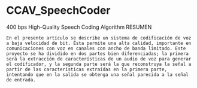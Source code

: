 # CCAV_SpeechCoder
400 bps High-Quality Speech Coding Algorithm
RESUMEN

	En el presente artículo se describe un sistema de codificación de voz a baja velocidad de bit. Ésta permite una alta calidad, importante en comunicaciones con voz en canales con ancho de banda limitado. Este proyecto se ha dividido en dos partes bien diferenciadas; la primera será la extracción de características de un audio de voz para generar el codificador, y la segunda parte será la que reconstruya la señal a partir de las características extraídas en la primera parte, intentando que en la salida se obtenga una señal parecida a la señal de entrada.

